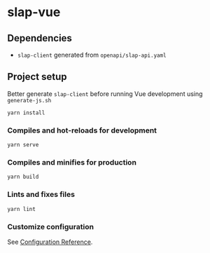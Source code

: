 # slap-vue

## Dependencies
- `slap-client` generated from `openapi/slap-api.yaml`

## Project setup
Better generate `slap-client` before running Vue development using `generate-js.sh`
```
yarn install
```

### Compiles and hot-reloads for development
```
yarn serve
```

### Compiles and minifies for production
```
yarn build
```

### Lints and fixes files
```
yarn lint
```

### Customize configuration
See [Configuration Reference](https://cli.vuejs.org/config/).
